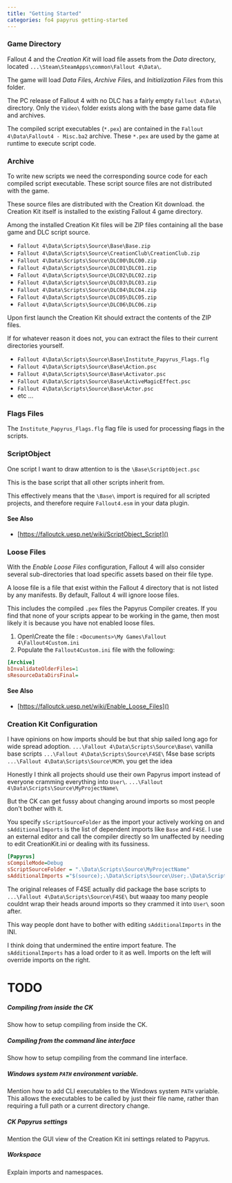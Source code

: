 ```yaml
---
title: "Getting Started"
categories: fo4 papyrus getting-started
---
```


### Game Directory
Fallout 4 and the *Creation Kit* will load file assets from the *Data* directory, located `...\Steam\SteamApps\common\Fallout 4\Data\`.

The game will load *Data File*s, *Archive File*s, and *Initialization File*s from this folder.

The PC release of Fallout 4 with no DLC has a fairly empty `Fallout 4\Data\` directory.
Only the `Video\` folder exists along with the base game data file and archives.

The compiled script executables (`*.pex`) are contained in the `Fallout 4\Data\Fallout4 - Misc.ba2` archive.
These `*.pex` are used by the game at runtime to execute script code.


### Archive
To write new scripts we need the corresponding source code for each compiled script executable.
These script source files are not distributed with the game.

These source files are distributed with the Creation Kit download.
the Creation Kit itself is installed to the existing Fallout 4 game directory.

Among the installed Creation Kit files will be ZIP files containing all the base game and DLC script source.

- `Fallout 4\Data\Scripts\Source\Base\Base.zip`
- `Fallout 4\Data\Scripts\Source\CreationClub\CreationClub.zip`
- `Fallout 4\Data\Scripts\Source\DLC00\DLC00.zip`
- `Fallout 4\Data\Scripts\Source\DLC01\DLC01.zip`
- `Fallout 4\Data\Scripts\Source\DLC02\DLC02.zip`
- `Fallout 4\Data\Scripts\Source\DLC03\DLC03.zip`
- `Fallout 4\Data\Scripts\Source\DLC04\DLC04.zip`
- `Fallout 4\Data\Scripts\Source\DLC05\DLC05.zip`
- `Fallout 4\Data\Scripts\Source\DLC06\DLC06.zip`

Upon first launch the Creation Kit should extract the contents of the ZIP files.

If for whatever reason it does not, you can extract the files to their current directories yourself.

- `Fallout 4\Data\Scripts\Source\Base\Institute_Papyrus_Flags.flg`
- `Fallout 4\Data\Scripts\Source\Base\Action.psc`
- `Fallout 4\Data\Scripts\Source\Base\Activator.psc`
- `Fallout 4\Data\Scripts\Source\Base\ActiveMagicEffect.psc`
- `Fallout 4\Data\Scripts\Source\Base\Actor.psc`
- etc ...


### Flags Files
The `Institute_Papyrus_Flags.flg` flag file is used for processing flags in the scripts.


### ScriptObject
One script I want to draw attention to is the `\Base\ScriptObject.psc`

This is the base script that all other scripts inherit from.

This effectively means that the `\Base\` import is required for all scripted projects, and therefore require `Fallout4.esm` in your data plugin.

#### See Also
- [https://falloutck.uesp.net/wiki/ScriptObject_Script]()


### Loose Files

With the *Enable Loose Files* configuration, Fallout 4 will also consider several sub-directories that load specific assets based on their file type.

A loose file is a file that exist within the Fallout 4 directory that is not listed by any manifests.
By default, Fallout 4 will ignore loose files.

This includes the compiled `.pex` files the Papyrus Compiler creates.
If you find that none of your scripts appear to be working in the game, then most likely it is because you have not enabled loose files.

1. Open\Create the file : `<Documents>\My Games\Fallout 4\Fallout4Custom.ini`
2. Populate the `Fallout4Custom.ini` file with the following:

```ini
[Archive]
bInvalidateOlderFiles=1
sResourceDataDirsFinal=
```

#### See Also
- [https://falloutck.uesp.net/wiki/Enable_Loose_Files]()


### Creation Kit Configuration
I have opinions on how imports should be but that ship sailed long ago for wide spread adoption.
`...\Fallout 4\Data\Scripts\Source\Base\` vanilla base scripts
`...\Fallout 4\Data\Scripts\Source\F4SE\` f4se base scripts
`...\Fallout 4\Data\Scripts\Source\MCM\` you get the idea

Honestly I think all projects should use their own Papyrus import instead of everyone cramming everything into `User\`.
`...\Fallout 4\Data\Scripts\Source\MyProjectName\`

But the CK can get fussy about changing around imports so most people don't bother with it.

You specify `sScriptSourceFolder` as the import your actively working on and `sAdditionalImports` is the list of dependent imports like `Base` and `F4SE`.
I use an external editor and call the compiler directly so Im unaffected by needing to edit CreationKit.ini or dealing with its fussiness.

```ini
[Papyrus]
sCompileMode=Debug
sScriptSourceFolder = ".\Data\Scripts\Source\MyProjectName"
sAdditionalImports ="$(source);.\Data\Scripts\Source\User;.\Data\Scripts\Source\MCM;.\Data\Scripts\Source\F4SE;.\Data\Scripts\Source\Base"
```

The original releases of F4SE actually did package the base scripts to `...\Fallout 4\Data\Scripts\Source\F4SE\` but waaay too many people couldnt wrap their heads around imports so they crammed it into `User\` soon after.

This way people dont have to bother with editing `sAdditionalImports` in the INI.

I think doing that undermined the entire import feature.
The `sAdditionalImports` has a load order to it as well.
Imports on the left will override imports on the right.


# TODO

##### Compiling from inside the CK
Show how to setup compiling from inside the CK.

##### Compiling from the command line interface
Show how to setup compiling from the command line interface.

##### Windows system `PATH` environment variable.
Mention how to add CLI executables to the Windows system `PATH` variable.
This allows the executables to be called by just their file name, rather than requiring a full path or a current directory change.

##### CK Papyrus settings
Mention the GUI view of the Creation Kit ini settings related to Papyrus.

##### Workspace
Explain imports and namespaces.
